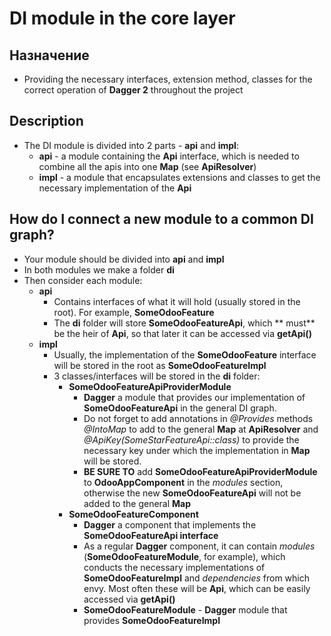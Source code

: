 # DI module in the core layer

## Назначение
 - Providing the necessary interfaces, extension method, classes for the correct
operation of **Dagger 2** throughout the project

## Description
- The DI module is divided into 2 parts - **api** and **impl**:
  - **api** - a module containing the **Api** interface, which is needed to combine all the apis into
one **Map** (see **ApiResolver**)
  - **impl** - a module that encapsulates extensions and classes to get
the necessary implementation of the **Api**

## How do I connect a new module to a common DI graph?
- Your module should be divided into **api** and **impl**
- In both modules we make a folder **di**
- Then consider each module:
  - **api**
    - Contains interfaces of what it will hold (usually stored in the root).
For example, **SomeOdooFeature**
    - The **di** folder will store **SomeOdooFeatureApi**, which **
must** be the heir of **Api**, so that later it can be accessed via **getApi()**
  - **impl**
    - Usually, the implementation of the **SomeOdooFeature** interface will be stored in the root as
**SomeOdooFeatureImpl**
    - 3 classes/interfaces will be stored in the **di** folder:
      - **SomeOdooFeatureApiProviderModule** 
        - **Dagger** a module that provides our implementation of **SomeOdooFeatureApi** in the general DI graph. 
        - Do not forget to add annotations in *@Provides* methods *@IntoMap* to add to the general
**Map** at **ApiResolver** and *@ApiKey(SomeStarFeatureApi::class)* to provide the necessary key under which
the implementation in **Map** will be stored.
        - **BE SURE TO** add **SomeOdooFeatureApiProviderModule** to **OdooAppComponent** in the *modules* section,
otherwise the new **SomeOdooFeatureApi** will not be added to the general **Map**
      - **SomeOdooFeatureComponent**
        - **Dagger** a component that implements the **SomeOdooFeatureApi interface**
        - As a regular **Dagger** component, it can contain *modules* (**SomeOdooFeatureModule**, for example),
which conducts the necessary implementations of **SomeOdooFeatureImpl** and *dependencies* from which envy. Most often these
will be **Api**, which can be easily accessed via **getApi()**
        - **SomeOdooFeatureModule** - **Dagger** module that provides **SomeOdooFeatureImpl**